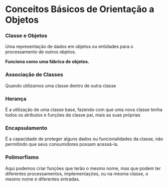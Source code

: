 # Conceitos Básicos de Orientação a Objetos

### Classe e Objetos

Uma representação de dados em objetos ou entidades para o processamento de outros objetos.

**Funciona como uma fábrica de objetos.**

### Associação de Classes

Quando utilizamos uma classe dentro de outra classe

### Herança

É a utilização de uma classe base, fazendo com que uma nova classe tenha todos os atributos e funções da classe pai, mais as suas próprias

### Encapsulamento

É a capacidade de proteger alguns dados ou funcionalidades da classe, não permitindo que seus consumidores possam acessá-la.

### Polimorfismo

Aqui podemos criar funções que terão o mesmo nome, mas que podem ter diferentes processamentos, implementações, ou na mesma classe, o mesmo nome e diferentes entradas.

